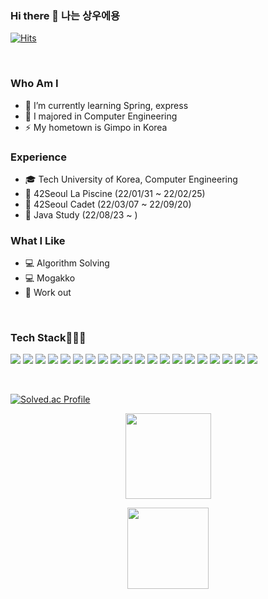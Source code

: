 ### Hi there 👋 나는 상우에용  
[![Hits](https://hits.seeyoufarm.com/api/count/incr/badge.svg?url=https%3A%2F%2Fgithub.com%2Fsktkddn777%2Fhit-counter&count_bg=%2379C83D&title_bg=%23555555&icon=&icon_color=%23E7E7E7&title=hits&edge_flat=false)](https://hits.seeyoufarm.com)

<br>

### Who Am I
- 🔭 I’m currently learning Spring, express  
- 👯 I majored in Computer Engineering  
- ⚡ My hometown is Gimpo in Korea



### Experience
- 🎓 Tech University of Korea, Computer Engineering  
- 🏢 42Seoul La Piscine (22/01/31 ~ 22/02/25)
- 🏪 42Seoul Cadet (22/03/07 ~ 22/09/20)
- 🏃 Java Study (22/08/23 ~ )

### What I Like
- 💻 Algorithm Solving
- 💻 Mogakko
- 🚅 Work out

<br>


<h3 > Tech Stack👨🏻‍💻</h3>

<img src="https://img.shields.io/badge/Javascript-F7DF1E?style=style=flat-square&logo=javascript&logoColor=black"></a> 
<img src="https://img.shields.io/badge/TypeScript-007ACC?style=flat-square&logo=typescript&logoColor=white"></a> 
<img src="https://img.shields.io/badge/Figma-F24E1E?style=flat-square&logo=figma&logoColor=white"></a>
<img src="https://img.shields.io/badge/Node.js-339933?style=flat-square&logo=Node.js&logoColor=white"></a> 
<img src="https://img.shields.io/badge/C-%2300599C.svg?style=flat-squaree&logo=c&logoColor=white"></a>
<img src="https://img.shields.io/badge/MySQL-4479A1?style=flat-square&logo=MySQL&logoColor=white"></a>
<img src="https://img.shields.io/badge/MongoDB-4EA94B?style=flat-square&logo=mongodb&logoColor=white"></a>
<img src="https://img.shields.io/badge/Docker-2CA5E0?style=flat-square&logo=docker&logoColor=white"></a>
<img src="https://img.shields.io/badge/JWT-000000?style=flat-square&logo=JSON%20web%20tokens&logoColor=white"></a> 
<img src="https://img.shields.io/badge/Amazon_AWS-232F3E?style=flat-square&logo=amazon-aws&logoColor=white"></a>
<img src="https://img.shields.io/badge/Django-092E20?style=flat-square&logo=Django&logoColor=white"></a>
<img src="https://img.shields.io/badge/Python-3776AB?style=flat-square&logo=Python&logoColor=white"></a>
<img src="https://img.shields.io/badge/Java-F24E1E?style=flat-square&logo=java&logoColor=white"></a>
<img src="https://img.shields.io/badge/SpringBoot-6DB33F?style=flat&logo=Spring-Boot&logoColor=white"></a>
<img src="https://img.shields.io/badge/Redis-DC382D?style=flat&logo=Redis&logoColor=white"></a>
<img src="https://img.shields.io/badge/Swagger-339933?style=flat&logo=Swagger&logoColor=white"></a>
<img src="https://img.shields.io/badge/Postgresql-4459A1?style=flat&logo=Postgresql&logoColor=white"></a>
<img src="https://img.shields.io/badge/Grafana-DC332D?style=flat&logo=Grafana&logoColor=white"></a>
<img src="https://img.shields.io/badge/Prometheus-DC732D?style=flat&logo=Prometheus&logoColor=white"></a>
<img src="https://img.shields.io/badge/Nginx-6DB66F?style=flat&logo=Nginx&logoColor=white">

<br>

[![Solved.ac Profile](http://mazassumnida.wtf/api/v2/generate_badge?boj=sktkddn777)](https://solved.ac/sktkddn777/)


<p align="center">
        <img height="137px" src="https://github-readme-streak-stats.herokuapp.com/?user=sktkddn777&hide_border=false&theme=nightowl" />
</p>
  <p align="center">
  <img height='130px' src="https://github-readme-stats.vercel.app/api?username=sktkddn777&hide_title=true&show_icons=true&include_all_commits=true&line_height=21&theme=nightowl" />
</p>

<!--
**sktkddn777/sktkddn777** is a ✨ _special_ ✨ repository because its `README.md` (this file) appears on your GitHub profile.

Here are some ideas to get you started:

- 🔭 I’m currently working on ...
- 🌱 I’m currently learning ...
- 👯 I’m looking to collaborate on ...
- 🤔 I’m looking for help with ...
- 💬 Ask me about ...
- 📫 How to reach me: ...
- 😄 Pronouns: ...
- ⚡ Fun fact: ...
-->
